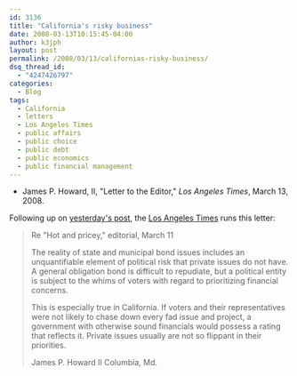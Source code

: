 ```yaml
---
id: 3136
title: "California's risky business"
date: 2008-03-13T10:15:45-04:00
author: k3jph
layout: post
permalink: /2008/03/13/californias-risky-business/
dsq_thread_id:
  - "4247426797"
categories:
  - Blog
tags:
  - California
  - letters
  - Los Angeles Times
  - public affairs
  - public choice
  - public debt
  - public economics
  - public financial management
---
```

* James P. Howard, II, "Letter to the Editor," _Los Angeles Times_, March 13, 2008.

Following up on [yesterday's post](https://jameshoward.us/2008/03/12/government-bonds-arent-that-reliable/), the [Los Angeles Times](http://www.latimes.com) runs this letter:

> Re "Hot and pricey," editorial, March 11
>
> The reality of state and municipal bond issues includes an unquantifiable element of political risk that private issues do not have. A general obligation bond is difficult to repudiate, but a political entity is subject to the whims of voters with regard to prioritizing financial concerns.
>
> This is especially true in California. If voters and their representatives were not likely to chase down every fad issue and project, a government with otherwise sound financials would possess a rating that reflects it. Private issues usually are not so flippant in their priorities.
>
> James P. Howard II
> Columbia, Md.
